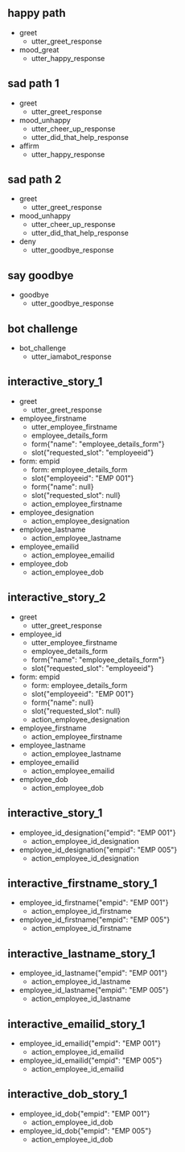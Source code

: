 ## happy path
* greet
  - utter_greet_response
* mood_great
  - utter_happy_response
## sad path 1
* greet
  - utter_greet_response
* mood_unhappy
  - utter_cheer_up_response
  - utter_did_that_help_response
* affirm
  - utter_happy_response
## sad path 2
* greet
  - utter_greet_response
* mood_unhappy
  - utter_cheer_up_response
  - utter_did_that_help_response
* deny
  - utter_goodbye_response
## say goodbye
* goodbye
  - utter_goodbye_response
## bot challenge
* bot_challenge
  - utter_iamabot_response

## interactive_story_1
* greet
    - utter_greet_response
* employee_firstname
    - utter_employee_firstname
    - employee_details_form
    - form{"name": "employee_details_form"}
    - slot{"requested_slot": "employeeid"}
* form: empid
    - form: employee_details_form
    - slot{"employeeid": "EMP 001"}
    - form{"name": null}
    - slot{"requested_slot": null}
    - action_employee_firstname
* employee_designation
    - action_employee_designation
* employee_lastname
    - action_employee_lastname               
* employee_emailid
    - action_employee_emailid        
* employee_dob
    - action_employee_dob       


## interactive_story_2
* greet
    - utter_greet_response
* employee_id
    - utter_employee_firstname
    - employee_details_form
    - form{"name": "employee_details_form"}
    - slot{"requested_slot": "employeeid"}
* form: empid
    - form: employee_details_form
    - slot{"employeeid": "EMP 001"}
    - form{"name": null}
    - slot{"requested_slot": null}
    - action_employee_designation
* employee_firstname
    - action_employee_firstname              
* employee_lastname
    - action_employee_lastname               
* employee_emailid
    - action_employee_emailid        
* employee_dob
    - action_employee_dob         
    
## interactive_story_1
* employee_id_designation{"empid": "EMP 001"}
    - action_employee_id_designation
* employee_id_designation{"empid": "EMP 005"}
    - action_employee_id_designation


## interactive_firstname_story_1
* employee_id_firstname{"empid": "EMP 001"}
    - action_employee_id_firstname
* employee_id_firstname{"empid": "EMP 005"}
    - action_employee_id_firstname

## interactive_lastname_story_1
* employee_id_lastname{"empid": "EMP 001"}
    - action_employee_id_lastname
* employee_id_lastname{"empid": "EMP 005"}
    - action_employee_id_lastname

## interactive_emailid_story_1
* employee_id_emailid{"empid": "EMP 001"}
    - action_employee_id_emailid
* employee_id_emailid{"empid": "EMP 005"}
    - action_employee_id_emailid

## interactive_dob_story_1
* employee_id_dob{"empid": "EMP 001"}
    - action_employee_id_dob
* employee_id_dob{"empid": "EMP 005"}
    - action_employee_id_dob
